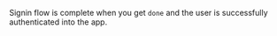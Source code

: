 Signin flow is complete when you get `done` and the user is successfully authenticated into the app.